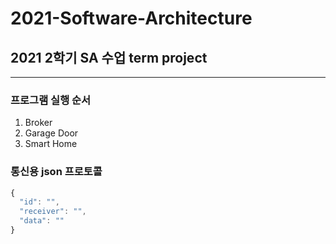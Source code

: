 # 2021-Software-Architecture
## 2021 2학기 SA 수업 term project

***

### 프로그램 실행 순서
1. Broker
2. Garage Door
3. Smart Home 

### 통신용 json 프로토콜
```javascript
{
  "id": "",
  "receiver": "",
  "data": ""
}
```
